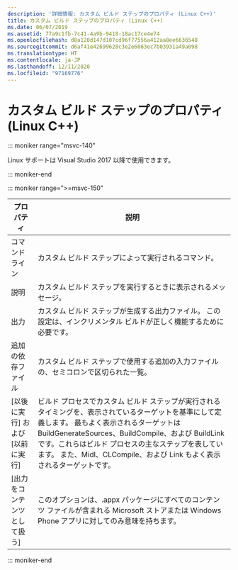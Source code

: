 ```yaml
---
description: '詳細情報: カスタム ビルド ステップのプロパティ (Linux C++)'
title: カスタム ビルド ステップのプロパティ (Linux C++)
ms.date: 06/07/2019
ms.assetid: 77a9c1fb-7c41-4a9b-9418-18ac17ce4e74
ms.openlocfilehash: d8a120d147d107cd96f77556a412aa8ee6636548
ms.sourcegitcommit: d6af41e42699628c3e2e6063ec7b03931a49a098
ms.translationtype: HT
ms.contentlocale: ja-JP
ms.lasthandoff: 12/11/2020
ms.locfileid: "97169776"
---
```

# <a name="custom-build-step-properties-linux-c"></a>カスタム ビルド ステップのプロパティ (Linux C++)

::: moniker range="msvc-140"

Linux サポートは Visual Studio 2017 以降で使用できます。

::: moniker-end

::: moniker range=">=msvc-150"

| プロパティ | 説明 |
|--|--|
| コマンド ライン | カスタム ビルド ステップによって実行されるコマンド。 |
| 説明 | カスタム ビルド ステップを実行するときに表示されるメッセージ。 |
| 出力 | カスタム ビルド ステップが生成する出力ファイル。 この設定は、インクリメンタル ビルドが正しく機能するために必要です。 |
| 追加の依存ファイル | カスタム ビルド ステップで使用する追加の入力ファイルの、セミコロンで区切られた一覧。 |
| [以後に実行] および [以前に実行] | ビルド プロセスでカスタム ビルド ステップが実行されるタイミングを、表示されているターゲットを基準にして定義します。 最もよく表示されるターゲットは BuildGenerateSources、BuildCompile、および BuildLink です。これらはビルド プロセスの主なステップを表しています。 また、Midl、CLCompile、および Link もよく表示されるターゲットです。 |
| [出力をコンテンツとして扱う] | このオプションは、.appx パッケージにすべてのコンテンツ ファイルが含まれる Microsoft ストアまたは Windows Phone アプリに対してのみ意味を持ちます。 |

::: moniker-end
